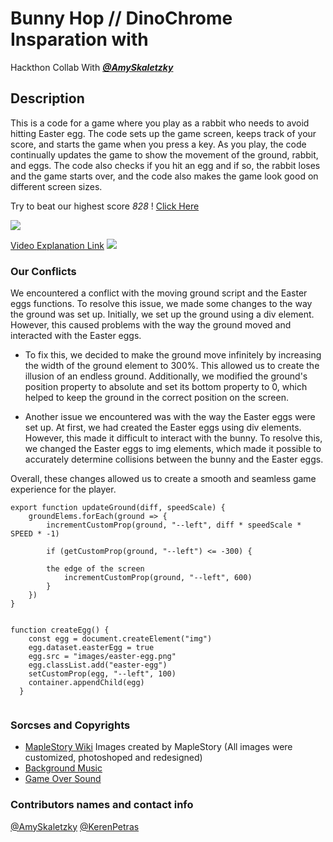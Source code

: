 # Bunny Hop // DinoChrome Insparation with
Hackthon Collab With  _**[@AmySkaletzky](https://github.com/amyskaletzky/Rabbit-Hop.git)**_


## Description

This is a code for a game where you play as a rabbit who needs to avoid hitting Easter egg.
The code sets up the game screen, keeps track of your score, and starts the game when you press a key.
As you play, the code continually updates the game to show the movement of the ground, rabbit, and eggs.
The code also checks if you hit an egg and if so, the rabbit loses and the game starts over, and the code also makes the game look good on different screen sizes.

Try to beat our highest score *828* !
[Click Here](https://kerenpetras.github.io/Hackthon-BunnyHop-Collab/)

![](https://i.ibb.co/0mgxXrQ/Start-Game-bunny.png)

[Video Explanation Link](https://www.kapwing.com/videos/63e20799c2627900180cee14)
![](https://cdn-useast1.kapwing.com/final_63e20955af4b930061bbf238_324962.gif)

### Our Conflicts

We encountered a conflict with the moving ground script and the Easter eggs functions. To resolve this issue, we made some changes to the way the ground was set up. Initially, we set up the ground using a div element. However, this caused problems with the way the ground moved and interacted with the Easter eggs.

* To fix this, we decided to make the ground move infinitely by increasing the width of the ground element to 300%. This allowed us to create the illusion of an endless ground. Additionally, we modified the ground's position property to absolute and set its bottom property to 0, which helped to keep the ground in the correct position on the screen.

* Another issue we encountered was with the way the Easter eggs were set up. At first, we had created the Easter eggs using div elements. However, this made it difficult to interact with the bunny. To resolve this, we changed the Easter eggs to img elements, which made it possible to accurately determine collisions between the bunny and the Easter eggs.

Overall, these changes allowed us to create a smooth and seamless game experience for the player.
```
export function updateGround(diff, speedScale) {
    groundElems.forEach(ground => {
        incrementCustomProp(ground, "--left", diff * speedScale * SPEED * -1) 

        if (getCustomProp(ground, "--left") <= -300) {
        
        the edge of the screen
            incrementCustomProp(ground, "--left", 600) 
        }
    })
}
```
```

function createEgg() {
    const egg = document.createElement("img")
    egg.dataset.easterEgg = true
    egg.src = "images/easter-egg.png"
    egg.classList.add("easter-egg")
    setCustomProp(egg, "--left", 100)
    container.appendChild(egg)
  }
  

```

### Sorcses and Copyrights
* [MapleStory Wiki](https://maplestory.wiki/THMS/20.1.0) Images created by MapleStory (All images were customized, photoshoped and redesigned)
* [Background Music](shorturl.at/dQX79)
* [Game Over Sound](shorturl.at/huBNT)

### Contributors names and contact info

[@AmySkaletzky](https://www.linkedin.com/in/amy-skaletzky-093472261)
[@KerenPetras](https://www.linkedin.com/in/kerenpetras/)

